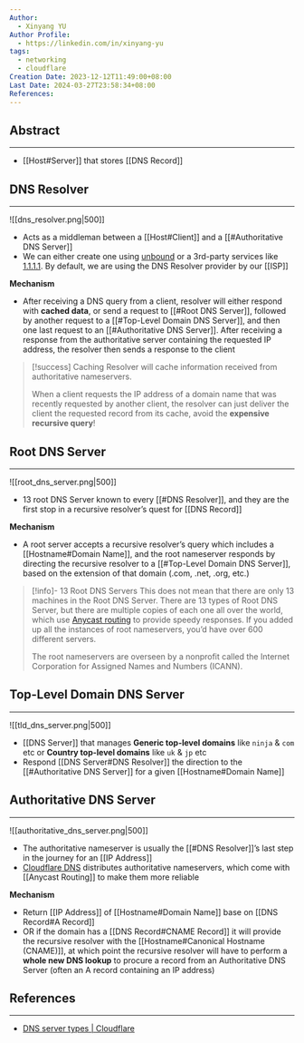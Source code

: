 ```yaml
---
Author:
  - Xinyang YU
Author Profile:
  - https://linkedin.com/in/xinyang-yu
tags:
  - networking
  - cloudflare
Creation Date: 2023-12-12T11:49:00+08:00
Last Date: 2024-03-27T23:58:34+08:00
References: 
---
```

## Abstract
---
- [[Host#Server]] that stores [[DNS Record]]

## DNS Resolver
---
![[dns_resolver.png|500]]
- Acts as a middleman between a [[Host#Client]] and a [[#Authoritative DNS Server]]
- We can either create one using [unbound](https://docs.pi-hole.net/guides/dns/unbound/) or a 3rd-party services like [1.1.1.1](https://www.cloudflare.com/learning/dns/what-is-1.1.1.1/). By default, we are using the DNS Resolver provider by our [[ISP]]

**Mechanism**
- After receiving a DNS query from a client, resolver will either respond with **cached data**, or send a request to [[#Root DNS Server]], followed by another request to a [[#Top-Level Domain DNS Server]], and then one last request to an [[#Authoritative DNS Server]]. After receiving a response from the authoritative server containing the requested IP address, the resolver then sends a response to the client

>[!success] Caching 
> Resolver will cache information received from authoritative nameservers.
> 
> When a client requests the IP address of a domain name that was recently requested by another client, the resolver can just deliver the client the requested record from its cache, avoid the **expensive recursive query**!



## Root DNS Server
---
![[root_dns_server.png|500]]
- 13 root DNS Server known to every [[#DNS Resolver]], and they are the first stop in a recursive resolver’s quest for [[DNS Record]]
 
**Mechanism**
- A root server accepts a recursive resolver’s query which includes a [[Hostname#Domain Name]], and the root nameserver responds by directing the recursive resolver to a [[#Top-Level Domain DNS Server]], based on the extension of that domain (.com, .net, .org, etc.)


>[!info]- 13 Root DNS Servers
> This does not mean that there are only 13 machines in the Root DNS Server. There are 13 types of Root DNS Server, but there are multiple copies of each one all over the world, which use [Anycast routing](https://www.cloudflare.com/learning/cdn/glossary/anycast-network/) to provide speedy responses. If you added up all the instances of root nameservers, you’d have over 600 different servers.
> 
> The root nameservers are overseen by a nonprofit called the Internet Corporation for Assigned Names and Numbers (ICANN).


## Top-Level Domain DNS Server
---
![[tld_dns_server.png|500]]
- [[DNS Server]] that manages **Generic top-level domains** like `ninja` & `com` etc or **Country top-level domains** like `uk` & `jp` etc
- Respond [[DNS Server#DNS Resolver]] the direction to the [[#Authoritative DNS Server]] for a given [[Hostname#Domain Name]]

## Authoritative DNS Server
---
![[authoritative_dns_server.png|500]]
- The authoritative nameserver is usually the [[#DNS Resolver]]’s last step in the journey for an [[IP Address]]
- [Cloudflare DNS](https://www.cloudflare.com/dns/) distributes authoritative nameservers, which come with [[Anycast Routing]] to make them more reliable


**Mechanism**
- Return [[IP Address]]  of [[Hostname#Domain Name]] base on [[DNS Record#A Record]]
- OR if the domain has a [[DNS Record#CNAME Record]] it will provide the recursive resolver with the [[Hostname#Canonical Hostname (CNAME)]], at which point the recursive resolver will have to perform a **whole new DNS lookup** to procure a record from an Authoritative DNS Server (often an A record containing an IP address)



## References
---
- [DNS server types | Cloudflare](https://www.cloudflare.com/en-gb/learning/dns/dns-server-types/)